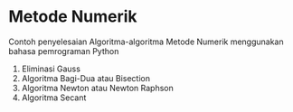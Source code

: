 # Metode Numerik
Contoh penyelesaian Algoritma-algoritma Metode Numerik menggunakan bahasa pemrograman Python
1. Eliminasi Gauss
2. Algoritma Bagi-Dua atau Bisection
3. Algoritma Newton atau Newton Raphson
4. Algoritma Secant
